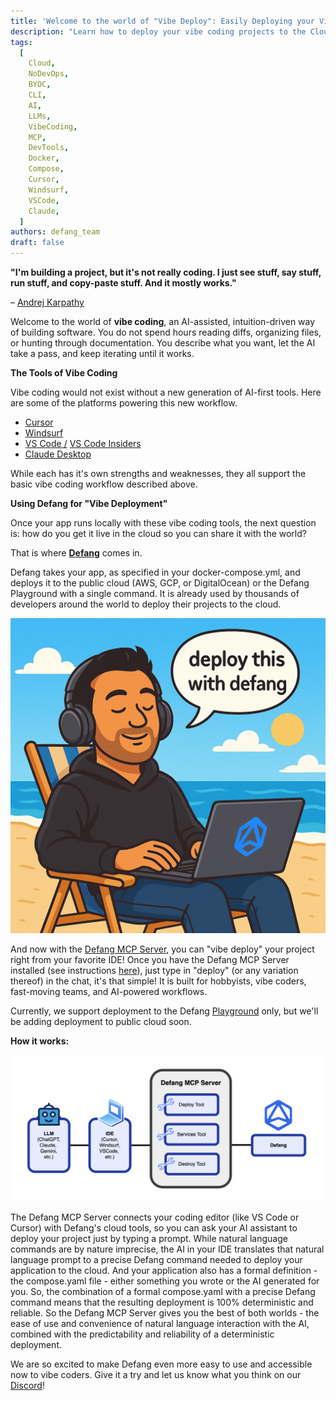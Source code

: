```yaml
---
title: 'Welcome to the world of "Vibe Deploy": Easily Deploying your Vibe Coding Projects to the Cloud with Defang'
description: "Learn how to deploy your vibe coding projects to the Cloud with Defang's new MCP Server"
tags:
  [
    Cloud,
    NoDevOps,
    BYOC,
    CLI,
    AI,
    LLMs,
    VibeCoding,
    MCP,
    DevTools,
    Docker,
    Compose,
    Cursor,
    Windsurf,
    VSCode,
    Claude,
  ]
authors: defang_team
draft: false
---
```


**"I'm building a project, but it's not really coding. I just see stuff, say stuff, run stuff, and copy-paste stuff. And it mostly works."**

– [Andrej Karpathy](https://x.com/karpathy/status/1886192184808149383)

Welcome to the world of **vibe coding**, an AI-assisted, intuition-driven way of building software. You do not spend hours reading diffs, organizing files, or hunting through documentation. You describe what you want, let the AI take a pass, and keep iterating until it works.

**The Tools of Vibe Coding**

Vibe coding would not exist without a new generation of AI-first tools. Here are some of the platforms powering this new workflow.

- [Cursor](https://cursor.com)
- [Windsurf](https://windsurf.com)
- [VS Code /](https://code.visualstudio.com/) [VS Code Insiders](https://code.visualstudio.com/insiders/)
- [Claude Desktop](https://claude.ai/download)

While each has it's own strengths and weaknesses, they all support the basic vibe coding workflow described above.

**Using Defang for "Vibe Deployment"**

Once your app runs locally with these vibe coding tools, the next question is: how do you get it live in the cloud so you can share it with the world?

That is where [**Defang**](https://defang.io/) comes in.

Defang takes your app, as specified in your docker-compose.yml, and deploys it to the public cloud (AWS, GCP, or DigitalOcean) or the Defang Playground with a single command. It is already used by thousands of developers around the world to deploy their projects to the cloud.

![Defang Vibe Deploy](/img/vibe-deploy/defang-vibe-deploy.png)

And now with the [Defang MCP Server](/docs/concepts/mcp), you can "vibe deploy" your project right from your favorite IDE! Once you have the Defang MCP Server installed (see instructions [here](/docs/concepts/mcp)), just type in "deploy" (or any variation thereof) in the chat, it's that simple! It is built for hobbyists, vibe coders, fast-moving teams, and AI-powered workflows.

Currently, we support deployment to the Defang [Playground](/docs/concepts/defang-playground) only, but we'll be adding deployment to public cloud soon.

**How it works:**

![Defang MCP Workflow](/img/vibe-deploy/defang-mcp-workflow.png)

The Defang MCP Server connects your coding editor (like VS Code or Cursor) with Defang's cloud tools, so you can ask your AI assistant to deploy your project just by typing a prompt. While natural language commands are by nature imprecise, the AI in your IDE translates that natural language prompt to a precise Defang command needed to deploy your application to the cloud. And your application also has a formal definition - the compose.yaml file - either something you wrote or the AI generated for you. So, the combination of a formal compose.yaml with a precise Defang command means that the resulting deployment is 100% deterministic and reliable. So the Defang MCP Server gives you the best of both worlds - the ease of use and convenience of natural language interaction with the AI, combined with the predictability and reliability of a deterministic deployment.

We are so excited to make Defang even more easy to use and accessible now to vibe coders. Give it a try and let us know what you think on our [Discord](http://s.defang.io/discord)!
